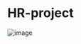 # HR-project
![image](https://user-images.githubusercontent.com/132043166/235136659-24037633-fd44-4acd-b68b-636f66d5c7dc.png)
